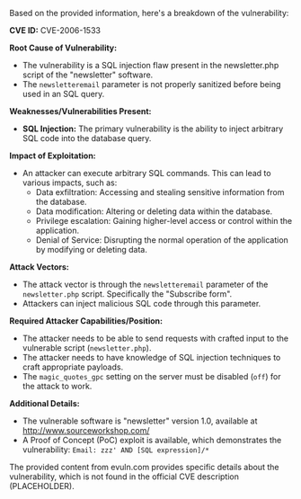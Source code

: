 Based on the provided information, here's a breakdown of the vulnerability:

**CVE ID:** CVE-2006-1533

**Root Cause of Vulnerability:**
- The vulnerability is a SQL injection flaw present in the newsletter.php script of the "newsletter" software.
- The `newsletteremail` parameter is not properly sanitized before being used in an SQL query.

**Weaknesses/Vulnerabilities Present:**
- **SQL Injection:** The primary vulnerability is the ability to inject arbitrary SQL code into the database query.

**Impact of Exploitation:**
- An attacker can execute arbitrary SQL commands. This can lead to various impacts, such as:
    - Data exfiltration: Accessing and stealing sensitive information from the database.
    - Data modification: Altering or deleting data within the database.
    - Privilege escalation: Gaining higher-level access or control within the application.
    - Denial of Service: Disrupting the normal operation of the application by modifying or deleting data.

**Attack Vectors:**
- The attack vector is through the `newsletteremail` parameter of the `newsletter.php` script. Specifically the "Subscribe form".
- Attackers can inject malicious SQL code through this parameter.

**Required Attacker Capabilities/Position:**
- The attacker needs to be able to send requests with crafted input to the vulnerable script (`newsletter.php`).
- The attacker needs to have knowledge of SQL injection techniques to craft appropriate payloads.
- The `magic_quotes_gpc` setting on the server must be disabled (`off`) for the attack to work.

**Additional Details:**
- The vulnerable software is "newsletter" version 1.0, available at http://www.sourceworkshop.com/
- A Proof of Concept (PoC) exploit is available, which demonstrates the vulnerability: `Email: zzz' AND [SQL expression]/*`

The provided content from evuln.com provides specific details about the vulnerability, which is not found in the official CVE description (PLACEHOLDER).